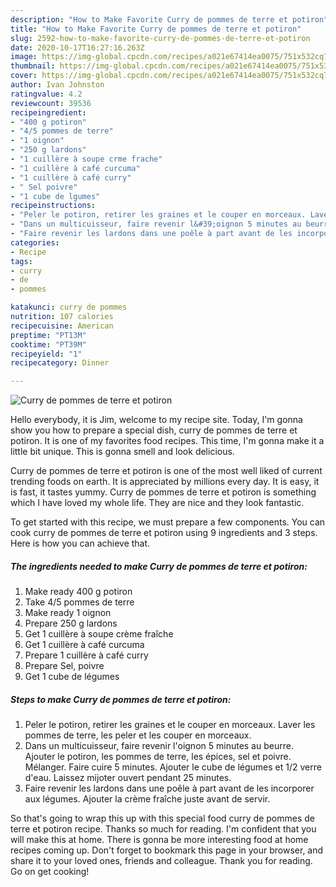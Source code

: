 ```yaml
---
description: "How to Make Favorite Curry de pommes de terre et potiron"
title: "How to Make Favorite Curry de pommes de terre et potiron"
slug: 2592-how-to-make-favorite-curry-de-pommes-de-terre-et-potiron
date: 2020-10-17T16:27:16.263Z
image: https://img-global.cpcdn.com/recipes/a021e67414ea0075/751x532cq70/curry-de-pommes-de-terre-et-potiron-photo-principale-de-la-recette.jpg
thumbnail: https://img-global.cpcdn.com/recipes/a021e67414ea0075/751x532cq70/curry-de-pommes-de-terre-et-potiron-photo-principale-de-la-recette.jpg
cover: https://img-global.cpcdn.com/recipes/a021e67414ea0075/751x532cq70/curry-de-pommes-de-terre-et-potiron-photo-principale-de-la-recette.jpg
author: Ivan Johnston
ratingvalue: 4.2
reviewcount: 39536
recipeingredient:
- "400 g potiron"
- "4/5 pommes de terre"
- "1 oignon"
- "250 g lardons"
- "1 cuillère à soupe crme frache"
- "1 cuillère à café curcuma"
- "1 cuillère à café curry"
- " Sel poivre"
- "1 cube de lgumes"
recipeinstructions:
- "Peler le potiron, retirer les graines et le couper en morceaux. Laver les pommes de terre, les peler et les couper en morceaux."
- "Dans un multicuisseur, faire revenir l&#39;oignon 5 minutes au beurre. Ajouter le potiron, les pommes de terre, les épices, sel et poivre. Mélanger. Faire cuire 5 minutes. Ajouter le cube de légumes et 1/2 verre d&#39;eau. Laissez mijoter ouvert pendant 25 minutes."
- "Faire revenir les lardons dans une poêle à part avant de les incorporer aux légumes. Ajouter la crème fraîche juste avant de servir."
categories:
- Recipe
tags:
- curry
- de
- pommes

katakunci: curry de pommes 
nutrition: 107 calories
recipecuisine: American
preptime: "PT13M"
cooktime: "PT39M"
recipeyield: "1"
recipecategory: Dinner

---
```



![Curry de pommes de terre et potiron](https://img-global.cpcdn.com/recipes/a021e67414ea0075/751x532cq70/curry-de-pommes-de-terre-et-potiron-photo-principale-de-la-recette.jpg)

Hello everybody, it is Jim, welcome to my recipe site. Today, I'm gonna show you how to prepare a special dish, curry de pommes de terre et potiron. It is one of my favorites food recipes. This time, I'm gonna make it a little bit unique. This is gonna smell and look delicious.

Curry de pommes de terre et potiron is one of the most well liked of current trending foods on earth. It is appreciated by millions every day. It is easy, it is fast, it tastes yummy. Curry de pommes de terre et potiron is something which I have loved my whole life. They are nice and they look fantastic.




To get started with this recipe, we must prepare a few components. You can cook curry de pommes de terre et potiron using 9 ingredients and 3 steps. Here is how you can achieve that.

<!--inarticleads1-->

##### The ingredients needed to make Curry de pommes de terre et potiron:

1. Make ready 400 g potiron
1. Take 4/5 pommes de terre
1. Make ready 1 oignon
1. Prepare 250 g lardons
1. Get 1 cuillère à soupe crème fraîche
1. Get 1 cuillère à café curcuma
1. Prepare 1 cuillère à café curry
1. Prepare  Sel, poivre
1. Get 1 cube de légumes




<!--inarticleads2-->

##### Steps to make Curry de pommes de terre et potiron:

1. Peler le potiron, retirer les graines et le couper en morceaux. Laver les pommes de terre, les peler et les couper en morceaux.
1. Dans un multicuisseur, faire revenir l&#39;oignon 5 minutes au beurre. Ajouter le potiron, les pommes de terre, les épices, sel et poivre. Mélanger. Faire cuire 5 minutes. Ajouter le cube de légumes et 1/2 verre d&#39;eau. Laissez mijoter ouvert pendant 25 minutes.
1. Faire revenir les lardons dans une poêle à part avant de les incorporer aux légumes. Ajouter la crème fraîche juste avant de servir.




So that's going to wrap this up with this special food curry de pommes de terre et potiron recipe. Thanks so much for reading. I'm confident that you will make this at home. There is gonna be more interesting food at home recipes coming up. Don't forget to bookmark this page in your browser, and share it to your loved ones, friends and colleague. Thank you for reading. Go on get cooking!

